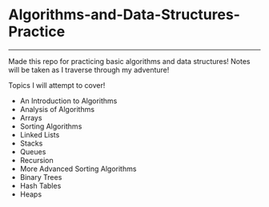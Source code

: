 # Algorithms-and-Data-Structures-Practice

******************************************************************************************************************************************



Made this repo for practicing basic algorithms and data structures!
Notes will be taken as I traverse through my adventure! 

Topics I will attempt to cover!
- An Introduction to Algorithms
- Analysis of Algorithms 
- Arrays 
- Sorting Algorithms 
- Linked Lists 
- Stacks
- Queues 
- Recursion 
- More Advanced Sorting Algorithms 
- Binary Trees 
- Hash Tables 
- Heaps 
